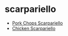 # scarpariello

 * [Pork Chops Scarpariello](index/p/pork-chops-scarpariello-243200.json)
 * [Chicken Scarpariello](index/c/chicken-scarpariello.json)
